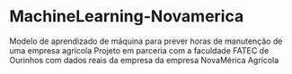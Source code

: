 # MachineLearning-Novamerica
Modelo de aprendizado de máquina para prever horas de manutenção de uma empresa agrícola
Projeto em parceria com a faculdade FATEC de Ourinhos com dados reais da empresa da empresa NovaMérica Agrícola
